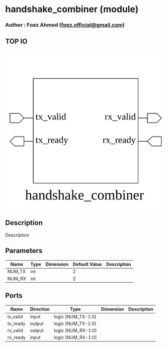 # handshake_combiner (module)

### Author : Foez Ahmed (foez.official@gmail.com)

## TOP IO
<img src="./handshake_combiner_top.svg">

## Description
 Description

## Parameters
|Name|Type|Dimension|Default Value|Description|
|-|-|-|-|-|
|NUM_TX|int||2||
|NUM_RX|int||2||

## Ports
|Name|Direction|Type|Dimension|Description|
|-|-|-|-|-|
|tx_valid|input|logic [NUM_TX-1:0]|||
|tx_ready|output|logic [NUM_TX-1:0]|||
|rx_valid|output|logic [NUM_RX-1:0]|||
|rx_ready|input|logic [NUM_RX-1:0]|||
